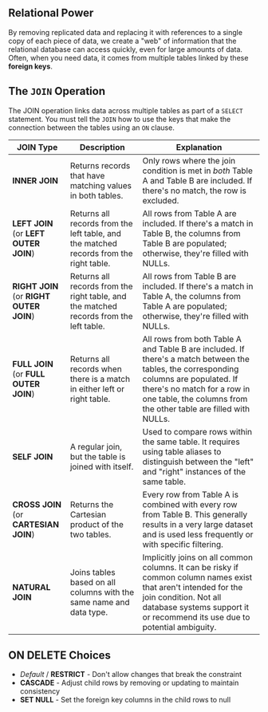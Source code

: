 ## Relational Power
By removing replicated data and replacing it with references to a single copy of each piece of data, we create a "web" of information that the relational database can access quickly, even for large amounts of data.
Often, when you need data, it comes from multiple tables linked by these **foreign keys**.

## The `JOIN` Operation
The JOIN operation links data across multiple tables as part of a `SELECT` statement.
You must tell the `JOIN` how to use the keys that make the connection between the tables using an `ON` clause.

| JOIN Type                                     | Description                                                                            | Explanation                                                                                                                                                                                                                              |
| --------------------------------------------- | -------------------------------------------------------------------------------------- | ---------------------------------------------------------------------------------------------------------------------------------------------------------------------------------------------------------------------------------------- |
| **INNER JOIN**                                | Returns records that have matching values in both tables.                              | Only rows where the join condition is met in *both* Table A and Table B are included. If there's no match, the row is excluded.                                                                                                          |
| **LEFT JOIN** <br> (or **LEFT OUTER JOIN**)   | Returns all records from the left table, and the matched records from the right table. | All rows from Table A are included. If there's a match in Table B, the columns from Table B are populated; otherwise, they're filled with NULLs.                                                                                         |
| **RIGHT JOIN** <br> (or **RIGHT OUTER JOIN**) | Returns all records from the right table, and the matched records from the left table. | All rows from Table B are included. If there's a match in Table A, the columns from Table A are populated; otherwise, they're filled with NULLs.                                                                                         |
| **FULL JOIN** <br> (or **FULL OUTER JOIN**)   | Returns all records when there is a match in either left or right table.               | All rows from both Table A and Table B are included. If there's a match between the tables, the corresponding columns are populated. If there's no match for a row in one table, the columns from the other table are filled with NULLs. |
| **SELF JOIN**                                 | A regular join, but the table is joined with itself.                                   | Used to compare rows within the same table. It requires using table aliases to distinguish between the "left" and "right" instances of the same table.                                                                                   |
| **CROSS JOIN** <br> (or **CARTESIAN JOIN**)   | Returns the Cartesian product of the two tables.                                       | Every row from Table A is combined with every row from Table B. This generally results in a very large dataset and is used less frequently or with specific filtering.                                                                   |
| **NATURAL JOIN**                              | Joins tables based on all columns with the same name and data type.                    | Implicitly joins on all common columns. It can be risky if common column names exist that aren't intended for the join condition. Not all database systems support it or recommend its use due to potential ambiguity.                   |
## ON DELETE Choices
- *Default* / **RESTRICT** - Don't allow changes that break the constraint
- **CASCADE** - Adjust child rows by removing or updating to maintain consistency
- **SET NULL** - Set the foreign key columns in the child rows to null